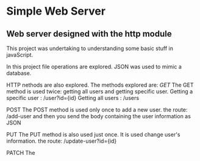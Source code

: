 # Simple Web Server
## Web server designed with the http module

This project was undertaking to understanding some basic stuff in javaScript.

In this project file operations are explored. JSON  was used to mimic a database.

HTTP nethods are also explored.
The methods explored are:
*GET*
The GET method is used twice: getting all users and getting specific user.
Getting a specific user : /user?id={id}
Getting all users : /users

POST
The POST  method is used only once to add a new user.
the route: /add-user and then  you send the body containing the user information as JSON

PUT
The PUT method is also used just once. It is used change user's information.
the route: /update-user?id={id}

PATCH
The
